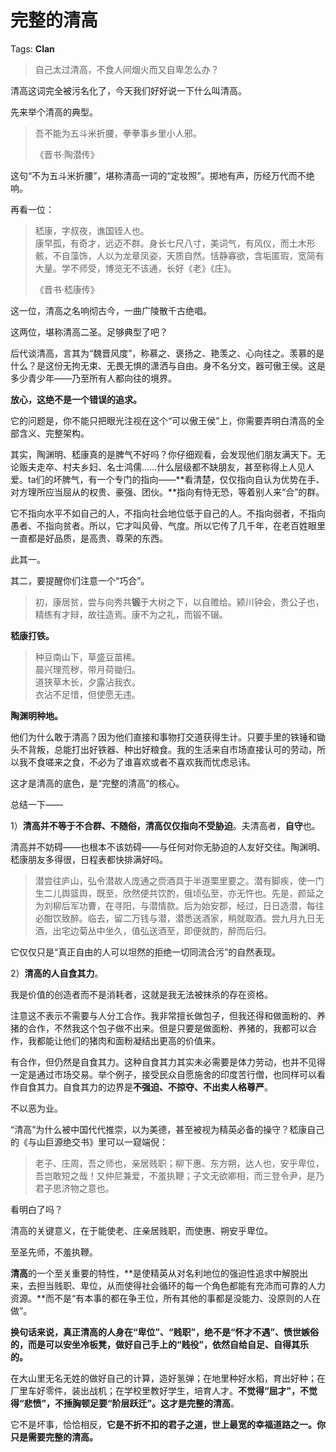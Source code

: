 # 完整的清高

Tags: **Clan**

> 自己太过清高，不食人间烟火而又自卑怎么办？



清高这词完全被污名化了，今天我们好好说一下什么叫清高。

先来举个清高的典型。


> 吾不能为五斗米折腰，拳拳事乡里小人邪。  
>   
> 《晋书·陶潜传》

这句“不为五斗米折腰”，堪称清高一词的“定妆照”。掷地有声，历经万代而不绝响。

再看一位：


> 嵇康，字叔夜，谯国铚人也。  
> 康早孤，有奇才，远迈不群。身长七尺八寸，美词气，有风仪，而土木形骸，不自藻饰，人以为龙章凤姿，天质自然。恬静寡欲，含垢匿瑕，宽简有大量。学不师受，博览无不该通，长好《老》《庄》。  
>   
> 《晋书·嵇康传》

这一位，清高之名响彻古今，一曲广陵散千古绝唱。

这两位，堪称清高二圣。足够典型了吧？

后代谈清高，言其为“魏晋风度”，称慕之、褒扬之、艳羡之、心向往之。羡慕的是什么？是这份无拘无束、无畏无惧的潇洒与自由。身不名分文，器可傲王侯。这是多少青少年——乃至所有人都向往的境界。

**放心，这绝不是一个错误的追求。**

  


它的问题是，你不能只把眼光注视在这个“可以傲王侯”上，你需要弄明白清高的全部含义、完整架构。

其实，陶渊明、嵇康真的是脾气不好吗？你仔细观看，会发现他们朋友满天下。无论贩夫走卒、村夫乡妇、名士鸿儒……什么层级都不缺朋友，甚至称得上人见人爱。ta们的坏脾气，有一个专门的指向——**看清楚，仅仅指向自认为优势在手、对方理所应当屈从的权贵、豪强、团伙。**指向有恃无恐，等着别人来“合”的群。

它不指向水平不如自己的人，不指向社会地位低于自己的人。不指向弱者，不指向愚者、不指向贫者。所以，它才叫风骨、气度。所以它传了几千年，在老百姓眼里一直都是好品质，是高贵、尊荣的东西。

此其一。

  


其二，要提醒你们注意一个“巧合”。


> 初，康居贫，尝与向秀共**锻**于大树之下，以自赡给。颍川钟会，贵公子也，精练有才辩，故往造焉。康不为之礼，而锻不辍。

**嵇康打铁。**


> 种豆南山下，草盛豆苗稀。  
> 晨兴理荒秽，带月荷锄归。  
> 道狭草木长，夕露沾我衣。  
> 衣沾不足惜，但使愿无违。

**陶渊明种地。**

他们为什么敢于清高？因为他们直接和事物打交道获得生计。只要手里的铁锤和锄头不背叛，总能打出好铁器、种出好粮食。我的生活来自市场直接认可的劳动，所以我不食嗟来之食，不必为了谁喜欢或者不喜欢我而忧虑忌讳。

这才是清高的底色，是“完整的清高”的核心。

总结一下——

1）**清高并不等于不合群、不随俗，清高仅仅指向不受胁迫**。夫清高者，**自守**也。

清高并不妨碍——也根本不该妨碍——与任何对你无胁迫的人友好交往。陶渊明、嵇康朋友多得很，日程表都快排满好吗。


> 潜尝往庐山，弘令潜故人庞通之赍酒具于半道栗里要之。潜有脚疾，使一门生二儿舆篮舆，既至，欣然便共饮酌，俄顷弘至，亦无忤也。先是，颜延之为刘柳后军功曹，在寻阳，与潜情款。后为始安郡，经过，日日造潜，每往必酣饮致醉。临去，留二万钱与潜，潜悉送酒家，稍就取酒。尝九月九日无酒，出宅边菊丛中坐久，值弘送酒至，即便就酌，醉而后归。

它仅仅只是“真正自由的人可以坦然的拒绝一切同流合污”的自然表现。

2）**清高的人自食其力**。

我是价值的创造者而不是消耗者，这就是我无法被抹杀的存在资格。

注意这不表示不需要与人分工合作。我非常擅长做包子，但我还得和做面粉的、养猪的合作，不然我这个包子做不出来。但是只要是做面粉、养猪的，我都可以合作，我都能让他们的猪肉和面粉凝结出更高的价值来。

有合作，但仍然是自食其力。这种自食其力其实未必需要是体力劳动，也并不见得一定是通过市场交易。举个例子，接受民众自愿施舍的印度苦行僧，也同样可以看作自食其力。自食其力的边界是**不强迫、不掠夺、不出卖人格尊严**。

不以恶为业。

“清高”为什么被中国代代推崇，以为美德，甚至被视为精英必备的操守？嵇康自己的《与山巨源绝交书》里可以一窥端倪：


> 老子、庄周，吾之师也，亲居贱职；柳下惠、东方朔，达人也，安乎卑位，吾岂敢短之哉！又仲尼兼爱，不羞执鞭；子文无欲卿相，而三登令尹，是乃君子思济物之意也。

看明白了吗？

清高的关键意义，在于能使老、庄亲居贱职，而使惠、朔安乎卑位。

至圣先师，不羞执鞭。

**清高**的一个至关重要的特性，**是使精英从对名利地位的强迫性追求中解脱出来，去担当贱职、卑位，从而使得社会循环的每一个角色都能有充沛而可靠的人力资源。**而不是“有本事的都在争王位，所有其他的事都是没能力、没原则的人在做”。

**换句话来说，真正清高的人身在“卑位”、“贱职”，绝不是“怀才不遇”、愤世嫉俗的，而是可以安坐冷板凳，做好自己手上的“贱役”，依然自给自足、自得其乐的。**

在大山里无名无姓的做好自己的计算，造好氢弹；在地里种好水稻，育出好种；在厂里车好零件，装出战机；在学校里教好学生，培育人才。**不觉得“屈才”，不觉得“悲愤”，不捶胸顿足要“阶层跃迁”。**这才是**完整的清高**。

它不是坏事，恰恰相反，**它是不折不扣的君子之道，世上最宽的幸福道路之一。你只是需要完整的清高。**



